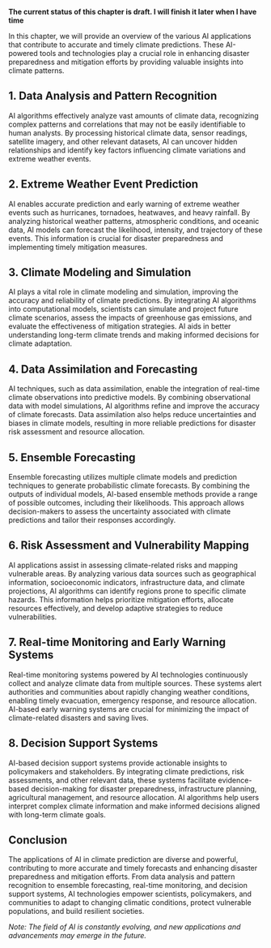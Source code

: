 **The current status of this chapter is draft. I will finish it later when I have time**

In this chapter, we will provide an overview of the various AI applications that contribute to accurate and timely climate predictions. These AI-powered tools and technologies play a crucial role in enhancing disaster preparedness and mitigation efforts by providing valuable insights into climate patterns.

**1. Data Analysis and Pattern Recognition**
--------------------------------------------

AI algorithms effectively analyze vast amounts of climate data, recognizing complex patterns and correlations that may not be easily identifiable to human analysts. By processing historical climate data, sensor readings, satellite imagery, and other relevant datasets, AI can uncover hidden relationships and identify key factors influencing climate variations and extreme weather events.

**2. Extreme Weather Event Prediction**
---------------------------------------

AI enables accurate prediction and early warning of extreme weather events such as hurricanes, tornadoes, heatwaves, and heavy rainfall. By analyzing historical weather patterns, atmospheric conditions, and oceanic data, AI models can forecast the likelihood, intensity, and trajectory of these events. This information is crucial for disaster preparedness and implementing timely mitigation measures.

**3. Climate Modeling and Simulation**
--------------------------------------

AI plays a vital role in climate modeling and simulation, improving the accuracy and reliability of climate predictions. By integrating AI algorithms into computational models, scientists can simulate and project future climate scenarios, assess the impacts of greenhouse gas emissions, and evaluate the effectiveness of mitigation strategies. AI aids in better understanding long-term climate trends and making informed decisions for climate adaptation.

**4. Data Assimilation and Forecasting**
----------------------------------------

AI techniques, such as data assimilation, enable the integration of real-time climate observations into predictive models. By combining observational data with model simulations, AI algorithms refine and improve the accuracy of climate forecasts. Data assimilation also helps reduce uncertainties and biases in climate models, resulting in more reliable predictions for disaster risk assessment and resource allocation.

**5. Ensemble Forecasting**
---------------------------

Ensemble forecasting utilizes multiple climate models and prediction techniques to generate probabilistic climate forecasts. By combining the outputs of individual models, AI-based ensemble methods provide a range of possible outcomes, including their likelihoods. This approach allows decision-makers to assess the uncertainty associated with climate predictions and tailor their responses accordingly.

**6. Risk Assessment and Vulnerability Mapping**
------------------------------------------------

AI applications assist in assessing climate-related risks and mapping vulnerable areas. By analyzing various data sources such as geographical information, socioeconomic indicators, infrastructure data, and climate projections, AI algorithms can identify regions prone to specific climate hazards. This information helps prioritize mitigation efforts, allocate resources effectively, and develop adaptive strategies to reduce vulnerabilities.

**7. Real-time Monitoring and Early Warning Systems**
-----------------------------------------------------

Real-time monitoring systems powered by AI technologies continuously collect and analyze climate data from multiple sources. These systems alert authorities and communities about rapidly changing weather conditions, enabling timely evacuation, emergency response, and resource allocation. AI-based early warning systems are crucial for minimizing the impact of climate-related disasters and saving lives.

**8. Decision Support Systems**
-------------------------------

AI-based decision support systems provide actionable insights to policymakers and stakeholders. By integrating climate predictions, risk assessments, and other relevant data, these systems facilitate evidence-based decision-making for disaster preparedness, infrastructure planning, agricultural management, and resource allocation. AI algorithms help users interpret complex climate information and make informed decisions aligned with long-term climate goals.

**Conclusion**
--------------

The applications of AI in climate prediction are diverse and powerful, contributing to more accurate and timely forecasts and enhancing disaster preparedness and mitigation efforts. From data analysis and pattern recognition to ensemble forecasting, real-time monitoring, and decision support systems, AI technologies empower scientists, policymakers, and communities to adapt to changing climatic conditions, protect vulnerable populations, and build resilient societies.

*Note: The field of AI is constantly evolving, and new applications and advancements may emerge in the future.*
